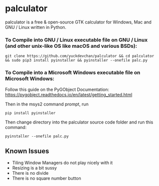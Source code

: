 # palculator

palculator is a free & open-source GTK calculator for Windows, Mac and GNU / Linux written in Python.

### To Compile into GNU / Linux executable file on GNU / Linux (and other unix-like OS like macOS and various BSDs):

`git clone https://github.com/yuckdevchan/palculator && cd palculator && sudo pip3 install pyinstaller && pyinstaller --onefile palc.py`

### To Compile into a Microsoft Windows executable file on Microsoft Windows:

Follow this guide on the PyGObject Documentation: https://pygobject.readthedocs.io/en/latest/getting_started.html

Then in the msys2 command prompt, run 

`pip install pyinstaller`

Then change directory into the palculator source code folder and run this command:

`pyinstaller --onefile palc.py`

## Known Issues

- Tiling Window Managers do not play nicely with it
- Resizing is a bit sussy
- There is no divide
- There is no square number button
